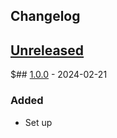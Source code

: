 ## Changelog

## [Unreleased]

$## [1.0.0] - 2024-02-21

### Added

- Set up

[unreleased]: https://github.com/mlieshoff/jabbyml/compare/v1.0.0...HEAD
[1.0.0]: https://github.com/mlieshoff/jabbyml/compare/v1.0.0...v1.0.0